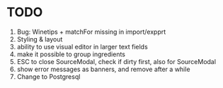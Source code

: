 # TODO

1. Bug: Winetips + matchFor missing in import/expprt
2. Styling & layout
3. ability to use visual editor in larger text fields
4. make it possible to group ingredients
5. ESC to close SourceModal, check if dirty first, also for SourceModal
6. show error messages as banners, and remove after a while
7. Change to Postgresql
